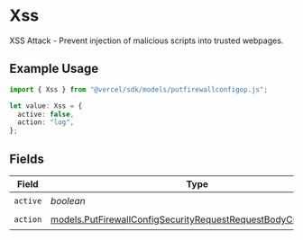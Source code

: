 # Xss

XSS Attack - Prevent injection of malicious scripts into trusted webpages.

## Example Usage

```typescript
import { Xss } from "@vercel/sdk/models/putfirewallconfigop.js";

let value: Xss = {
  active: false,
  action: "log",
};
```

## Fields

| Field                                                                                                                                  | Type                                                                                                                                   | Required                                                                                                                               | Description                                                                                                                            |
| -------------------------------------------------------------------------------------------------------------------------------------- | -------------------------------------------------------------------------------------------------------------------------------------- | -------------------------------------------------------------------------------------------------------------------------------------- | -------------------------------------------------------------------------------------------------------------------------------------- |
| `active`                                                                                                                               | *boolean*                                                                                                                              | :heavy_check_mark:                                                                                                                     | N/A                                                                                                                                    |
| `action`                                                                                                                               | [models.PutFirewallConfigSecurityRequestRequestBodyCrsXssAction](../models/putfirewallconfigsecurityrequestrequestbodycrsxssaction.md) | :heavy_check_mark:                                                                                                                     | N/A                                                                                                                                    |